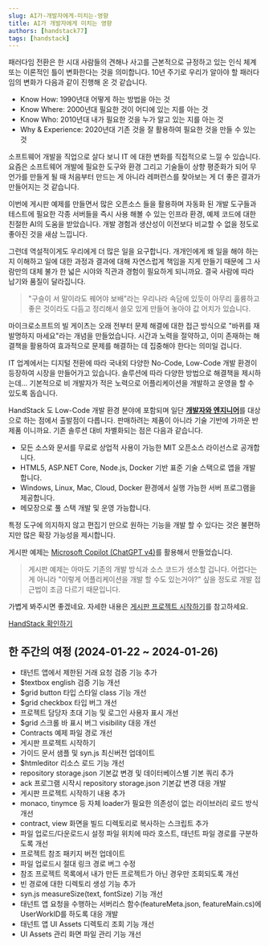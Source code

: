 ```yaml
---
slug: AI가-개발자에게-미치는-영향
title: AI가 개발자에게 미치는 영향
authors: [handstack77]
tags: [handstack]
---
```


패러다임 전환은 한 시대 사람들의 견해나 사고를 근본적으로 규정하고 있는 인식 체계 또는 이론적인 틀이 변화한다는 것을 의미합니다. 10년 주기로 우리가 알아야 할 패러다임의 변화가 다음과 같이 진행해 온 것 같습니다.

* Know How: 1990년대 어떻게 하는 방법을 아는 것
* Know Where: 2000년대 필요한 것이 어디에 있는 지를 아는 것
* Know Who: 2010년대 내가 필요한 것을 누가 알고 있는 지를 아는 것
* Why & Experience: 2020년대 기존 것을 잘 활용하여 필요한 것을 만들 수 있는 것

소프트웨어 개발을 직업으로 살다 보니 IT 에 대한 변화를 직접적으로 느낄 수 있습니다. 요즘은 소프트웨어 개발에 필요한 도구와 환경 그리고 기술들이 상향 평준화가 되어 무언가를 만들게 될 때 처음부터 만드는 게 아니라 레퍼런스를 찾아보는 게 더 좋은 결과가 만들어지는 것 같습니다.

이번에 게시판 예제를 만들면서 많은 오픈소스 들을 활용하며 자동화 된 개발 도구들과 테스트에 필요한 각종 서버들을 즉시 사용 해볼 수 있는 인프라 환경, 예제 코드에 대한 친절한 AI의 도움을 받았습니다. 개발 경험과 생산성이 이전보다 비교할 수 없을 정도로 좋아진 것을 새삼 느낍니다.

그런데 역설적이게도 우리에게 더 많은 일을 요구합니다. 개개인에게 왜 일을 해야 하는 지 이해하고 일에 대한 과정과 결과에 대해 자연스럽게 책임을 지게 만들기 때문에 그 사람만의 대체 불가 한 넓은 시야와 직관과 경험이 필요하게 되니까요. 결국 사람에 따라 납기와 품질이 달라집니다.

> "구슬이 서 말이라도 꿰어야 보배"라는 우리나라 속담에 있듯이 아무리 훌륭하고 좋은 것이라도 다듬고 정리해서 쓸모 있게 만들어 놓아야 값 어치가 있습니다.

마이크로소프트의 빌 게이츠는 오래 전부터 문제 해결에 대한 접근 방식으로 "바퀴를 재 발명하지 마세요"라는 개념을 만들었습니다. 시간과 노력을 절약하고, 이미 존재하는 해결책을 활용하여 효과적으로 문제를 해결하는 데 집중해야 한다는 의미일 겁니다.

IT 업계에서는 디지털 전환에 따라 국내외 다양한 No-Code, Low-Code 개발 환경이 등장하여 시장을 만들어가고 있습니다. 솔루션에 따라 다양한 방법으로 해결책을 제시하는데... 기본적으로 비 개발자가 적은 노력으로 어플리케이션을 개발하고 운영을 할 수 있도록 돕습니다.

HandStack 도 Low-Code 개발 환경 분야에 포함되며 일단 <U>**개발자와 엔지니어**</U>를 대상으로 하는 점에서 출발점이 다릅니다. 판매하려는 제품이 아니라 기술 기반에 가까운 반제품 이니까요. 기존 솔루션 대비 차별화되는 점은 다음과 같습니다.

* 모든 소스와 문서를 무료로 상업적 사용이 가능한 MIT 오픈소스 라이선스로 공개합니다.
* HTML5, ASP.NET Core, Node.js, Docker 기반 표준 기술 스택으로 앱을 개발합니다.
* Windows, Linux, Mac, Cloud, Docker 환경에서 실행 가능한 서버 프로그램을 제공합니다.
* 메모장으로 풀 스택 개발 및 운영 가능합니다.

특정 도구에 의지하지 않고 편집기 만으로 원하는 기능을 개발 할 수 있다는 것은 불편하지만 많은 확장 가능성을 제시합니다.

게시판 예제는 [Microsoft Copilot (ChatGPT v4)](https://copilot.microsoft.com/)를 활용해서 만들었습니다.

> 게시판 예제는 아마도 기존의 개발 방식과 소스 코드가 생소할 겁니다. 어렵다는게 아니라 "이렇게 어플리케이션을 개발 할 수도 있는거야?" 싶을 정도로 개발 접근법이 조금 다르기 때문입니다.

가볍게 봐주시면 좋겠네요. 자세한 내용은 [게시판 프로젝트 시작하기](/docs/startup/handsonlab/게시판-프로젝트-시작하기)를 참고하세요.

[HandStack 확인하기](https://github.com/handstack77/handstack)

## 한 주간의 여정 (2024-01-22 ~ 2024-01-26)
* 태넌트 앱에서 제한된 거래 요청 검증 기능 추가
* $textbox english 검증 기능 개선
* $grid button 타입 스타일 class 기능 개선
* $grid checkbox 타입 버그 개선
* 프로젝트 담당자 초대 기능 및 로그인 사용자 표시 개선
* $grid 스크롤 바 표시 버그 visibility 대응 개선
* Contracts 예제 파일 경로 개선
* 게시판 프로젝트 시작하기
* 가이드 문서 샘플 및 syn.js 최신버전 업데이트
* $htmleditor 리소스 로드 기능 개선
* repository storage.json 기본값 변경 및 데이터베이스별 기본 쿼리 추가
* ack 프로그램 시작시 repository storage.json 기본값 변경 대응 개발
* 게시판 프로젝트 시작하기 내용 추가
* monaco, tinymce 등 자체 loader가 필요한 의존성이 없는 라이브러리 로드 방식 개선
* contract, view 화면을 빌드 디렉토리로 복사하는 스크립트 추가
* 파일 업로드/다운로드시 설정 파일 위치에 따라 호스트, 태넌트 파일 경로를 구분하도록 개선
* 프로젝트 참조 패키지 버전 업데이트
* 파일 업로드시 절대 링크 경로 버그 수정
* 참조 프로젝트 목록에서 내가 만든 프로젝트가 아닌 경우만 조회되도록 개선
* 빈 경로에 대한 디렉토리 생성 기능 추가
* syn.js measureSize(text, fontSize) 기능 개선
* 태넌트 앱 요청을 수행하는 서버리스 함수(featureMeta.json, featureMain.cs)에 UserWorkID를 하도록 대응 개발
* 태넌트 앱 UI Assets 디렉토리 조회 기능 개선
* UI Assets 관리 화면 파일 관리 기능 개선